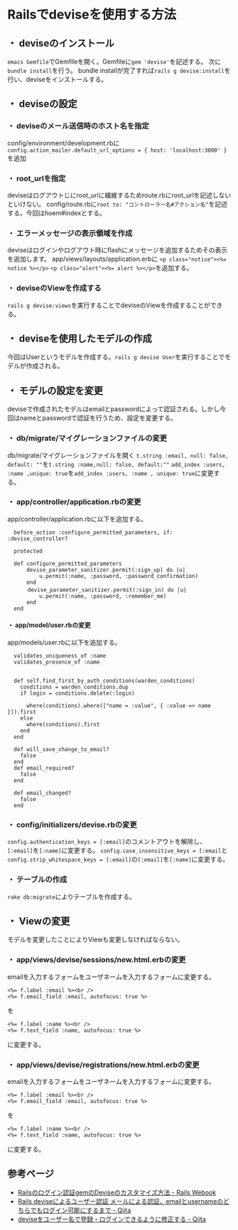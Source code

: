 # Railsでdeviseを使用する方法

## ・ deviseのインストール
`emacs Gemfile`でGemfileを開く。Gemfileに`gem 'devise'`を記述する。
次に`bundle install`を行う。
bundle installが完了すれば`rails g devise:install`を行い、deviseをインストールする。

## ・ deviseの設定
### ・ deviseのメール送信時のホスト名を指定
config/environment/development.rbに`config.action_mailer.default_url_options = { host: 'localhost:3000' }`を追加

### ・ root_urlを指定
deviseはログアウトじにroot_urlに繊維するためroute.rbにroot_urlを記述しないといけない。
config/route.rbに`root to: "コントローラー名#アクション名"`を記述する。今回はhoem#indexとする。

### ・ エラーメッセージの表示領域を作成
deviseはログインやログアウト時にflashにメッセージを追加するためその表示を追加します。
app/views/layouts/application.erbに
`<p class="notice"><%= notice %></p>`
`<p class="alert"><%= alert %></p>`を追加する。

### ・ deviseのViewを作成する
`rails g devise:views`を実行することでdeviseのViewを作成することができる。

## ・ deviseを使用したモデルの作成
今回はUserというモデルを作成する。`rails g devise User`を実行することでモデルが作成される。

## ・ モデルの設定を変更
deviseで作成されたモデルはemailとpasswordによって認証される。しかし今回はnameとpasswordで認証を行うため、設定を変更する。
### ・ db/migrate/マイグレーションファイルの変更
db/migrate/マイグレーションファイルを開く
`t.string :email, null: false, default: ""`を`t.string :name,null: false, default:""`
`add_index :users, :name ,unique: true`を`add_index :users, :name , unique: true`に変更する。

### ・ app/controller/application.rbの変更
app/controller/application.rbに以下を追加する。

      before_action :configure_permitted_parameters, if: :devise_controller?

      protected

      def configure_permitted_parameters
          devise_parameter_sanitizer.permit(:sign_up) do |u| 
              u.permit(:name, :password, :password_confirmation)  
          end
    　　   devise_parameter_sanitizer.permit(:sign_in) do |u| 
              u.permit(:name, :password, :remember_me) 
          end
      end

#### ・ app/model/user.rbの変更
app/models/user.rbに以下を追加する。

      validates_uniqueness_of :name
      validates_presence_of :name


      def self.find_first_by_auth_conditions(warden_conditions)
        conditions = warden_conditions.dup
        if login = conditions.delete(:login)

          where(conditions).where(["name = :value", { :value => name }]).first
        else
          where(conditions).first
        end
      end

      def will_save_change_to_email?
        false
      end
      def email_required?
        false
      end

      def email_changed?
        false
      end
      
### ・ config/initializers/devise.rbの変更
`config.authentication_keys = [:email]`のコメントアウトを解除し、`[:email]`を`[:name]`に変更する。
`config.case_insensitive_keys = [:email`と`config.strip_whitespace_keys = [:email]`の`[:email]`を`[:name]`に変更する。

### ・ テーブルの作成
`rake db:migrate`によりテーブルを作成する。

## ・ Viewの変更
モデルを変更したことによりViewも変更しなければならない。
### ・ app/views/devise/sessions/new.html.erbの変更
emailを入力するフォームをユーザネームを入力するフォームに変更する。

    <%= f.label :email %><br />
    <%= f.email_field :email, autofocus: true %>

を

    <%= f.label :name %><br />
    <%= f.text_field :name, autofocus: true %>
    
に変更する。

### ・ app/views/devise/registrations/new.html.erbの変更
emailを入力するフォームをユーザネームを入力するフォームに変更する。

    <%= f.label :email %><br />
    <%= f.email_field :email, autofocus: true %>

を

    <%= f.label :name %><br />
    <%= f.text_field :name, autofocus: true %>
    
に変更する。

## 参考ページ
- [Railsのログイン認証gemのDeviseのカスタマイズ方法 - Rails Webook](http://ruby-rails.hatenadiary.com/entry/20140804/1407168000)
- [Rails deviseによるユーザー認証 メールによる認証、emailとusernameのどちらでもログイン可能にするまで - Qiita](https://qiita.com/shizuma/items/c8c2e71af8c1dcf3d1c2)
- [deviseをユーザー名で登録・ログインできるように修正する - Qiita](https://qiita.com/dayone80/items/ce04b21690f5f50a5cfa)

